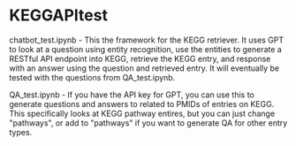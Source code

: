 # KEGGAPItest

chatbot_test.ipynb - This the framework for the KEGG retriever. It uses GPT to look at a question using entity recognition, use the entities to generate a RESTful API endpoint into KEGG, retrieve the KEGG entry, and response with an answer using the question and retrieved entry. It will eventually be tested with the questions from QA_test.ipynb. 

QA_test.ipynb - If you have the API key for GPT, you can use this to generate questions and answers to related to PMIDs of entries on KEGG. This specifically looks at KEGG pathway entires, but
you can just change "pathways", or add to "pathways" if you want to generate QA for other entry types.
